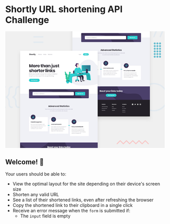 # Shortly URL shortening API Challenge

![Design preview for the Shortly URL shortening API coding challenge](./design/desktop-preview.jpg)

## Welcome! 👋

Your users should be able to:

- View the optimal layout for the site depending on their device's screen size
- Shorten any valid URL
- See a list of their shortened links, even after refreshing the browser
- Copy the shortened link to their clipboard in a single click
- Receive an error message when the `form` is submitted if:
  - The `input` field is empty




